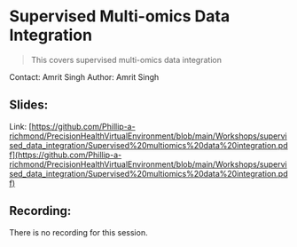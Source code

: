 # Supervised Multi-omics Data Integration

> This covers supervised multi-omics data integration

Contact: Amrit Singh
Author: Amrit Singh

## Slides:
Link: [https://github.com/Phillip-a-richmond/PrecisionHealthVirtualEnvironment/blob/main/Workshops/supervised_data_integration/Supervised%20multiomics%20data%20integration.pdf](https://github.com/Phillip-a-richmond/PrecisionHealthVirtualEnvironment/blob/main/Workshops/supervised_data_integration/Supervised%20multiomics%20data%20integration.pdf)


## Recording:
There is no recording for this session.

